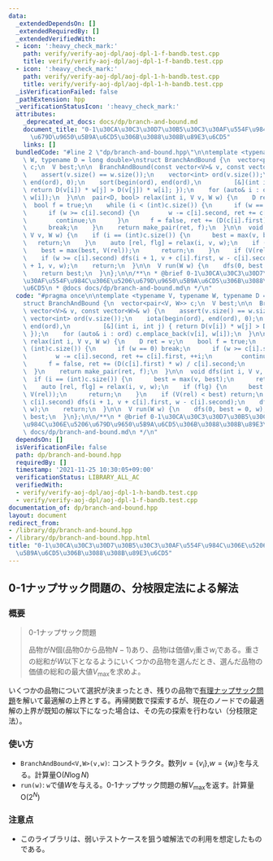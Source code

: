 ```yaml
---
data:
  _extendedDependsOn: []
  _extendedRequiredBy: []
  _extendedVerifiedWith:
  - icon: ':heavy_check_mark:'
    path: verify/verify-aoj-dpl/aoj-dpl-1-f-bandb.test.cpp
    title: verify/verify-aoj-dpl/aoj-dpl-1-f-bandb.test.cpp
  - icon: ':heavy_check_mark:'
    path: verify/verify-aoj-dpl/aoj-dpl-1-h-bandb.test.cpp
    title: verify/verify-aoj-dpl/aoj-dpl-1-h-bandb.test.cpp
  _isVerificationFailed: false
  _pathExtension: hpp
  _verificationStatusIcon: ':heavy_check_mark:'
  attributes:
    _deprecated_at_docs: docs/dp/branch-and-bound.md
    document_title: "0-1\u30CA\u30C3\u30D7\u30B5\u30C3\u30AF\u554F\u984C\u306E\u5206\
      \u679D\u9650\u5B9A\u6CD5\u306B\u3088\u308B\u89E3\u6CD5"
    links: []
  bundledCode: "#line 2 \"dp/branch-and-bound.hpp\"\n\ntemplate <typename V, typename\
    \ W, typename D = long double>\nstruct BranchAndBound {\n  vector<pair<V, W>>\
    \ c;\n  V best;\n\n  BranchAndBound(const vector<V>& v, const vector<W>& w) {\n\
    \    assert(v.size() == w.size());\n    vector<int> ord(v.size());\n    iota(begin(ord),\
    \ end(ord), 0);\n    sort(begin(ord), end(ord),\n         [&](int i, int j) {\
    \ return D(v[i]) * w[j] > D(v[j]) * w[i]; });\n    for (auto& i : ord) c.emplace_back(v[i],\
    \ w[i]);\n  }\n\n  pair<D, bool> relax(int i, V v, W w) {\n    D ret = v;\n  \
    \  bool f = true;\n    while (i < (int)c.size()) {\n      if (w == 0) break;\n\
    \      if (w >= c[i].second) {\n        w -= c[i].second, ret += c[i].first, ++i;\n\
    \        continue;\n      }\n      f = false, ret += (D(c[i].first) * w) / c[i].second;\n\
    \      break;\n    }\n    return make_pair(ret, f);\n  }\n\n  void dfs(int i,\
    \ V v, W w) {\n    if (i == (int)c.size()) {\n      best = max(v, best);\n   \
    \   return;\n    }\n    auto [rel, flg] = relax(i, v, w);\n    if (flg) {\n  \
    \    best = max(best, V(rel));\n      return;\n    }\n    if (V(rel) < best) return;\n\
    \    if (w >= c[i].second) dfs(i + 1, v + c[i].first, w - c[i].second);\n    dfs(i\
    \ + 1, v, w);\n    return;\n  }\n\n  V run(W w) {\n    dfs(0, best = 0, w);\n\
    \    return best;\n  }\n};\n\n/**\n * @brief 0-1\u30CA\u30C3\u30D7\u30B5\u30C3\
    \u30AF\u554F\u984C\u306E\u5206\u679D\u9650\u5B9A\u6CD5\u306B\u3088\u308B\u89E3\
    \u6CD5\n * @docs docs/dp/branch-and-bound.md\n */\n"
  code: "#pragma once\n\ntemplate <typename V, typename W, typename D = long double>\n\
    struct BranchAndBound {\n  vector<pair<V, W>> c;\n  V best;\n\n  BranchAndBound(const\
    \ vector<V>& v, const vector<W>& w) {\n    assert(v.size() == w.size());\n   \
    \ vector<int> ord(v.size());\n    iota(begin(ord), end(ord), 0);\n    sort(begin(ord),\
    \ end(ord),\n         [&](int i, int j) { return D(v[i]) * w[j] > D(v[j]) * w[i];\
    \ });\n    for (auto& i : ord) c.emplace_back(v[i], w[i]);\n  }\n\n  pair<D, bool>\
    \ relax(int i, V v, W w) {\n    D ret = v;\n    bool f = true;\n    while (i <\
    \ (int)c.size()) {\n      if (w == 0) break;\n      if (w >= c[i].second) {\n\
    \        w -= c[i].second, ret += c[i].first, ++i;\n        continue;\n      }\n\
    \      f = false, ret += (D(c[i].first) * w) / c[i].second;\n      break;\n  \
    \  }\n    return make_pair(ret, f);\n  }\n\n  void dfs(int i, V v, W w) {\n  \
    \  if (i == (int)c.size()) {\n      best = max(v, best);\n      return;\n    }\n\
    \    auto [rel, flg] = relax(i, v, w);\n    if (flg) {\n      best = max(best,\
    \ V(rel));\n      return;\n    }\n    if (V(rel) < best) return;\n    if (w >=\
    \ c[i].second) dfs(i + 1, v + c[i].first, w - c[i].second);\n    dfs(i + 1, v,\
    \ w);\n    return;\n  }\n\n  V run(W w) {\n    dfs(0, best = 0, w);\n    return\
    \ best;\n  }\n};\n\n/**\n * @brief 0-1\u30CA\u30C3\u30D7\u30B5\u30C3\u30AF\u554F\
    \u984C\u306E\u5206\u679D\u9650\u5B9A\u6CD5\u306B\u3088\u308B\u89E3\u6CD5\n * @docs\
    \ docs/dp/branch-and-bound.md\n */\n"
  dependsOn: []
  isVerificationFile: false
  path: dp/branch-and-bound.hpp
  requiredBy: []
  timestamp: '2021-11-25 10:30:05+09:00'
  verificationStatus: LIBRARY_ALL_AC
  verifiedWith:
  - verify/verify-aoj-dpl/aoj-dpl-1-h-bandb.test.cpp
  - verify/verify-aoj-dpl/aoj-dpl-1-f-bandb.test.cpp
documentation_of: dp/branch-and-bound.hpp
layout: document
redirect_from:
- /library/dp/branch-and-bound.hpp
- /library/dp/branch-and-bound.hpp.html
title: "0-1\u30CA\u30C3\u30D7\u30B5\u30C3\u30AF\u554F\u984C\u306E\u5206\u679D\u9650\
  \u5B9A\u6CD5\u306B\u3088\u308B\u89E3\u6CD5"
---
```

## 0-1ナップサック問題の、分枝限定法による解法

### 概要

> 0-1ナップサック問題
>
> 品物が$N$個(品物$0$から品物$N-1$)あり、品物$i$は価値$v_i$重さ$w_i$である。重さの総和が$W$以下となるようにいくつかの品物を選んだとき、選んだ品物の価値の総和の最大値$V_{\max}$を求めよ。

いくつかの品物について選択が決まったとき、残りの品物で[有理ナップサック問題](https://judge.u-aizu.ac.jp/onlinejudge/description.jsp?id=ALDS1_15_B)を解いて最適解の上界とする。再帰関数で探索するが、現在のノードでの最適解の上界が既知の解以下になった場合は、その先の探索を行わない（分枝限定法）。

### 使い方

- `BranchAndBound<V,W>(v,w)`: コンストラクタ。数列$v=\{v_i\}$,$w=\{w_i\}$を与える。計算量$\mathrm{O}(N\log N)$
- `run(w)`: `w`で値$W$を与える。0-1ナップサック問題の解$V_{\max}$を返す。計算量$\mathrm{O}(2^N)$

### 注意点

- このライブラリは、弱いテストケースを狙う嘘解法での利用を想定したものである。
